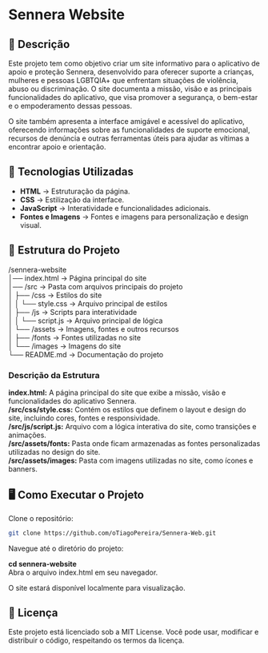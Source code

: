 # Sennera Website

## 📖 Descrição
Este projeto tem como objetivo criar um site informativo para o aplicativo de apoio e proteção Sennera, desenvolvido para oferecer suporte a crianças, mulheres e pessoas LGBTQIA+ que enfrentam situações de violência, abuso ou discriminação. O site documenta a missão, visão e as principais funcionalidades do aplicativo, que visa promover a segurança, o bem-estar e o empoderamento dessas pessoas.

O site também apresenta a interface amigável e acessível do aplicativo, oferecendo informações sobre as funcionalidades de suporte emocional, recursos de denúncia e outras ferramentas úteis para ajudar as vítimas a encontrar apoio e orientação.

## 🚀 Tecnologias Utilizadas
- **HTML** → Estruturação da página.   
- **CSS** → Estilização da interface.  
- **JavaScript** → Interatividade e funcionalidades adicionais.  
- **Fontes e Imagens** → Fontes e imagens para personalização e design visual.

## 📂 Estrutura do Projeto

/sennera-website  
│── index.html          → Página principal do site  
│── /src                → Pasta com arquivos principais do projeto  
│   ├── /css            → Estilos do site  
│   │   └── style.css   → Arquivo principal de estilos  
│   ├── /js             → Scripts para interatividade  
│   │   └── script.js   → Arquivo principal de lógica  
│   └── /assets         → Imagens, fontes e outros recursos  
│       ├── /fonts      → Fontes utilizadas no site  
│       └── /images     → Imagens do site  
└── README.md           → Documentação do projeto  

### Descrição da Estrutura
**index.html:** A página principal do site que exibe a missão, visão e funcionalidades do aplicativo Sennera.  
**/src/css/style.css:** Contém os estilos que definem o layout e design do site, incluindo cores, fontes e responsividade.  
**/src/js/script.js:** Arquivo com a lógica interativa do site, como transições e animações.  
**/src/assets/fonts:** Pasta onde ficam armazenadas as fontes personalizadas utilizadas no design do site.  
**/src/assets/images:** Pasta com imagens utilizadas no site, como ícones e banners.  

## 🖥️ Como Executar o Projeto

Clone o repositório:

```bash
git clone https://github.com/oTiagoPereira/Sennera-Web.git
```
Navegue até o diretório do projeto:


**cd sennera-website**  
Abra o arquivo index.html em seu navegador.

O site estará disponível localmente para visualização.


## 📜 Licença
Este projeto está licenciado sob a MIT License. Você pode usar, modificar e distribuir o código, respeitando os termos da licença.